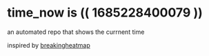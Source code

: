 # time_now is (( 1685228400079 ))

an automated repo that shows the currnent time

inspired by [breakingheatmap](https://github.com/breakingheatmap/breakingheatmap)